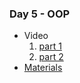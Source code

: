 ### Day 5 - OOP

* Video
  1. [part 1](https://itihub.sharepoint.com/sites/SD43_SWAPD/Shared%20Documents/General/Recordings/OOP%20Lect%2006-20221102_090540-Meeting%20Recording.mp4?web=1)
  2. [part 2](https://itihub.sharepoint.com/sites/SD43_SWAPD/Shared%20Documents/General/Recordings/Meeting%20now-20221102_110053-Meeting%20Recording.mp4?web=1)
* [Materials](https://drive.google.com/drive/folders/1W5ELh-v15ag7WJly4TSCCCy_aq4n5yr3)

